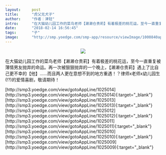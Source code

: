 ```yaml
---
layout:     post
title:      "虎父无犬子"
author:     "作者：津轻"
intro:      "在大猫幼儿园工作的菜鸟老师【濑濑仓贵莉】有着极差的桃花运，至今一直重复被薄情男友抛弃的命运。再一次被狠狠抛弃的一个晚上，【濑濑仓贵莉】遇上了比自己更不幸的【他】……而且两人更在意想不到的地方重遇！？律师x老师x幼儿园生(!?)的爱情喜剧，敬请期待！"
date:       "2018-02-14 16:56:45"
tags:       "子"
image:      "http://smp.yoedge.com/smp-app/resource/viewImage/1000840appline.png"
---
```

<div style="text-align: center">
<p><img src="http://smp.yoedge.com/smp-app/resource/viewImage/1000840appline.png"/></p>
</div>
<p class="post-meta">
<span>在大猫幼儿园工作的菜鸟老师【濑濑仓贵莉】有着极差的桃花运，至今一直重复被薄情男友抛弃的命运。再一次被狠狠抛弃的一个晚上，【濑濑仓贵莉】遇上了比自己更不幸的【他】……而且两人更在意想不到的地方重遇！？律师x老师x幼儿园生(!?)的爱情喜剧，敬请期待！</span>
</p>
[http://smp3.yoedge.com/view/gotoAppLine/1025014](http://smp3.yoedge.com/view/gotoAppLine/1025014){:target="_blank"}
[http://smp3.yoedge.com/view/gotoAppLine/1025013](http://smp3.yoedge.com/view/gotoAppLine/1025013){:target="_blank"}
[http://smp3.yoedge.com/view/gotoAppLine/1025012](http://smp3.yoedge.com/view/gotoAppLine/1025012){:target="_blank"}
[http://smp3.yoedge.com/view/gotoAppLine/1025011](http://smp3.yoedge.com/view/gotoAppLine/1025011){:target="_blank"}
[http://smp3.yoedge.com/view/gotoAppLine/1025010](http://smp3.yoedge.com/view/gotoAppLine/1025010){:target="_blank"}
[http://smp3.yoedge.com/view/gotoAppLine/1025009](http://smp3.yoedge.com/view/gotoAppLine/1025009){:target="_blank"}


